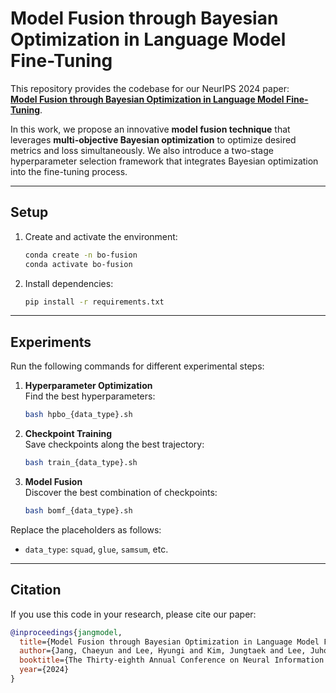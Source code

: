 # **Model Fusion through Bayesian Optimization in Language Model Fine-Tuning**

This repository provides the codebase for our NeurIPS 2024 paper:  
**[Model Fusion through Bayesian Optimization in Language Model Fine-Tuning](https://arxiv.org/abs/2411.06710)**.

In this work, we propose an innovative **model fusion technique** that leverages **multi-objective Bayesian optimization** to optimize desired metrics and loss simultaneously. We also introduce a two-stage hyperparameter selection framework that integrates Bayesian optimization into the fine-tuning process.

---

## **Setup**

1. Create and activate the environment:  
   ```bash
   conda create -n bo-fusion
   conda activate bo-fusion
   ```

2. Install dependencies:  
   ```bash
   pip install -r requirements.txt
   ```

---

## **Experiments**

Run the following commands for different experimental steps:

1. **Hyperparameter Optimization**  
   Find the best hyperparameters:  
   ```bash
   bash hpbo_{data_type}.sh
   ```

2. **Checkpoint Training**  
   Save checkpoints along the best trajectory:  
   ```bash
   bash train_{data_type}.sh
   ```

3. **Model Fusion**  
   Discover the best combination of checkpoints:  
   ```bash
   bash bomf_{data_type}.sh
   ```

Replace the placeholders as follows:  
- `data_type`: `squad`, `glue`, `samsum`, etc.

---

## **Citation**

If you use this code in your research, please cite our paper:

```bibtex
@inproceedings{jangmodel,
  title={Model Fusion through Bayesian Optimization in Language Model Fine-Tuning},
  author={Jang, Chaeyun and Lee, Hyungi and Kim, Jungtaek and Lee, Juho},
  booktitle={The Thirty-eighth Annual Conference on Neural Information Processing Systems},
  year={2024}
}
```